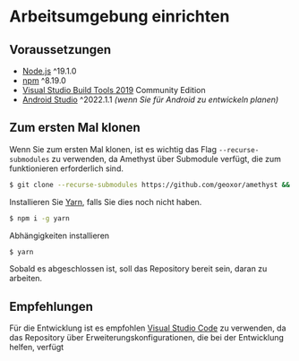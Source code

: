 # Arbeitsumgebung einrichten

## Voraussetzungen

  - [Node.js](https://nodejs.org/en) ^19.1.0
  - [npm](https://docs.npmjs.com/downloading-and-installing-node-js-and-npm/) ^8.19.0
  - [Visual Studio Build Tools 2019](https://visualstudio.microsoft.com/downloads/) Community Edition
  - [Android Studio](https://developer.android.com/studio) ^2022.1.1 _(wenn Sie für Android zu entwickeln planen)_

## Zum ersten Mal klonen

Wenn Sie zum ersten Mal klonen, ist es wichtig das Flag `--recurse-submodules` zu verwenden, da Amethyst über Submodule verfügt, die zum funktionieren erforderlich sind.

```sh
$ git clone --recurse-submodules https://github.com/geoxor/amethyst && cd amethyst
```

Installieren Sie [Yarn](https://classic.yarnpkg.com/lang/de/docs/install/#windows-stable), falls Sie dies noch nicht haben.

```sh
$ npm i -g yarn
```

Abhängigkeiten installieren

```sh
$ yarn
```

Sobald es abgeschlossen ist, soll das Repository bereit sein, daran zu arbeiten.

## Empfehlungen

Für die Entwicklung ist es empfohlen [Visual Studio Code](https://code.visualstudio.com/download) zu verwenden, da das Repository über Erweiterungskonfigurationen, die bei der Entwicklung helfen, verfügt

